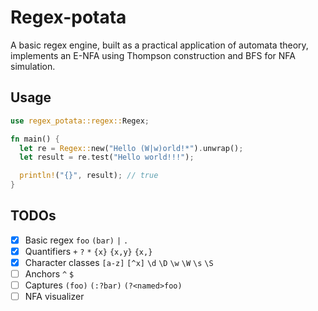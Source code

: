# Regex-potata

A basic regex engine, built as a practical application of automata theory, implements an E-NFA using Thompson construction and BFS for NFA simulation.

## Usage

```rust
use regex_potata::regex::Regex;

fn main() {
  let re = Regex::new("Hello (W|w)orld!*").unwrap();
  let result = re.test("Hello world!!!");

  println!("{}", result); // true
}
```

## TODOs

- [x] Basic regex `foo` `(bar)` `|` `.`
- [x] Quantifiers `+` `?` `*` `{x}` `{x,y}` `{x,}`
- [x] Character classes `[a-z]` `[^x]` `\d` `\D` `\w` `\W` `\s` `\S`
- [ ] Anchors `^` `$`
- [ ] Captures `(foo)` `(:?bar)` `(?<named>foo)`
- [ ] NFA visualizer
